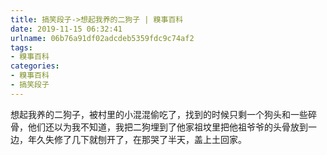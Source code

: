 ```yaml
---
title: 搞笑段子->想起我养的二狗子 | 糗事百科
date: 2019-11-15 06:32:41
urlname: 06b76a91df02adcdeb5359fdc9c74af2
tags: 
- 糗事百科
categories:
- 糗事百科
- 搞笑段子
---
```

想起我养的二狗子，被村里的小混混偷吃了，找到的时候只剩一个狗头和一些碎骨，他们还以为我不知道，我把二狗埋到了他家祖坟里把他祖爷爷的头骨放到一边，年久失修了几下就刨开了，在那哭了半天，盖上土回家。


